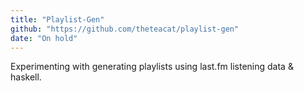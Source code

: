 ```yaml
---
title: "Playlist-Gen"
github: "https://github.com/theteacat/playlist-gen"
date: "On hold"
---
```


Experimenting with generating playlists using last.fm listening data & haskell.